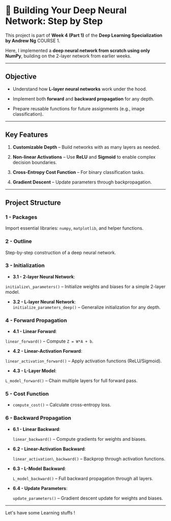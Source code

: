 # 🚀 Building Your Deep Neural Network: Step by Step



This project is part of **Week 4 (Part 1)** of the **Deep Learning Specialization by Andrew Ng** COURSE 1.  

Here, I implemented a **deep neural network from scratch using only NumPy**, building on the 2-layer network from earlier weeks.



---



## **Objective**

- Understand how **L-layer neural networks** work under the hood.

- Implement both **forward** and **backward propagation** for any depth.

- Prepare reusable functions for future assignments (e.g., image classification).



---



## **Key Features**

1. **Customizable Depth** – Build networks with as many layers as needed.

2. **Non-linear Activations** – Use **ReLU** and **Sigmoid** to enable complex decision boundaries.

3. **Cross-Entropy Cost Function** – For binary classification tasks.

4. **Gradient Descent** – Update parameters through backpropagation.



---



## **Project Structure**



### **1 - Packages**

Import essential libraries: `numpy`, `matplotlib`, and helper functions.



### **2 - Outline**

Step-by-step construction of a deep neural network.



### **3 - Initialization**

- **3.1 - 2-layer Neural Network**:  

`initialize\_parameters()` – Initialize weights and biases for a simple 2-layer model.  

- **3.2 - L-layer Neural Network**:  
`initialize_parameters_deep()` – Generalize initialization for any depth.



### **4 - Forward Propagation**

- **4.1 - Linear Forward**:  

`linear_forward()` – Compute `Z = W*A + b`.  

- **4.2 - Linear-Activation Forward**:  

`linear_activation_forward()` – Apply activation functions (ReLU/Sigmoid).  

- **4.3 - L-Layer Model**:  

`L_model_forward()` – Chain multiple layers for full forward pass.



### **5 - Cost Function**

- `compute_cost()` – Calculate cross-entropy loss.



### **6 - Backward Propagation**

- **6.1 - Linear Backward**:  

	`linear_backward()` – Compute gradients for weights and biases.  

- **6.2 - Linear-Activation Backward**:  

	`linear_activation\_backward()` – Backprop through activation functions.  

- **6.3 - L-Model Backward**:  

	`L_model_backward()` – Full backward propagation through all layers.  

- **6.4 - Update Parameters**:  

	`update_parameters()` – Gradient descent update for weights and biases.



---



Let's have some Learning stuffs !

